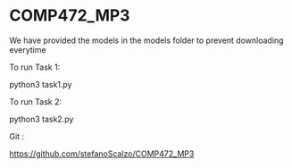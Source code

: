 # COMP472_MP3

We have provided the models in the models folder to prevent downloading everytime

To run Task 1:

python3 task1.py

To run Task 2:

python3 task2.py

Git :

https://github.com/stefanoScalzo/COMP472_MP3
